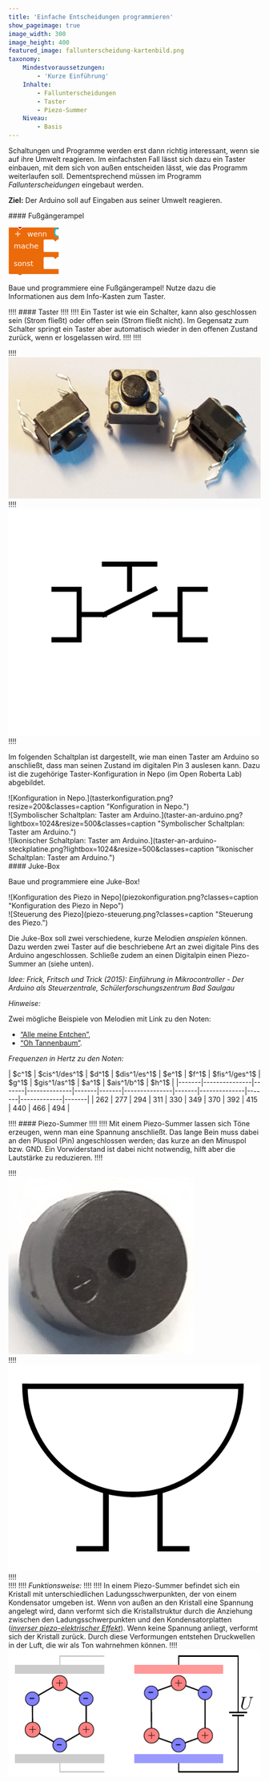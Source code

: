 ```yaml
---
title: 'Einfache Entscheidungen programmieren'
show_pageimage: true
image_width: 300
image_height: 400
featured_image: fallunterscheidung-kartenbild.png
taxonomy:
    Mindestvoraussetzungen:
        - 'Kurze Einführung'
    Inhalte:
        - Fallunterscheidungen
        - Taster
        - Piezo-Summer
    Niveau:
        - Basis
---
```


Schaltungen und Programme werden erst dann richtig interessant, wenn sie auf ihre Umwelt reagieren. Im einfachsten Fall lässt sich dazu ein Taster einbauen, mit dem sich von außen entscheiden lässt, wie das Programm weiterlaufen soll. Dementsprechend müssen im Programm *Fallunterscheidungen* eingebaut werden.

**Ziel:** Der Arduino soll auf Eingaben aus seiner Umwelt reagieren.

<div markdown="1" class="projekt clearfix">
#### Fußgängerampel

![Fallunterscheidung](wenn-mache-sonst.png?classes=caption,figure-right "Fallunterscheidung.")

Baue und programmiere eine Fußgängerampel! Nutze dazu die Informationen aus dem Info-Kasten zum Taster.
</div>

!!!! #### Taster
!!!!
!!!! Ein Taster ist wie ein Schalter, kann also geschlossen sein (Strom fließt) oder offen sein (Strom fließt nicht). Im Gegensatz zum Schalter springt ein Taster aber automatisch wieder in den offenen Zustand zurück, wenn er losgelassen wird.
!!!!
!!!! <div markdown="1" class="flex-box">
!!!! <div markdown="1">![Taster.](taster.jpg?resize=200&classes=caption "Taster.")</div>
!!!! <div markdown="1">![Schaltsymbol eines Tasters.](taster-schaltsymbol.png?resize=200&classes=caption "Schaltsymbol eines Tasters.")</div>
!!!! </div>

Im folgenden Schaltplan ist dargestellt, wie man einen Taster am Arduino so anschließt, dass man seinen Zustand im digitalen Pin 3 auslesen kann. Dazu ist die zugehörige Taster-Konfiguration in Nepo (im Open Roberta Lab) abgebildet.

<div markdown="1" class="flex-box">
<div markdown="1">![Konfiguration in Nepo.](tasterkonfiguration.png?resize=200&classes=caption "Konfiguration in Nepo.")</div>
<div markdown="1">![Symbolischer Schaltplan: Taster am Arduino.](taster-an-arduino.png?lightbox=1024&resize=500&classes=caption "Symbolischer Schaltplan: Taster am Arduino.")</div>
<div markdown="1">![Ikonischer Schaltplan: Taster am Arduino.](taster-an-arduino-steckplatine.png?lightbox=1024&resize=500&classes=caption "Ikonischer Schaltplan: Taster am Arduino.")</div>
</div>


<div markdown="1" class="projekt">
#### Juke-Box

Baue und programmiere eine Juke-Box!

<div markdown="1" class="flex-box">
<div markdown="1"> ![Konfiguration des Piezo in Nepo](piezokonfiguration.png?classes=caption "Konfiguration des Piezo in Nepo") </div>
<div markdown="1"> ![Steuerung des Piezo](piezo-steuerung.png?classes=caption "Steuerung des Piezo.")</div>
</div>

Die Juke-Box soll zwei verschiedene, kurze Melodien *anspielen* können. Dazu werden zwei Taster auf die beschriebene Art an zwei digitale Pins des Arduino angeschlossen. Schließe zudem an einen Digitalpin einen Piezo-Summer an (siehe unten).

*Idee: Frick, Fritsch und Trick (2015): *Einführung in Mikrocontroller - Der Arduino als Steuerzentrale*, Schülerforschungszentrum Bad Saulgau*

*Hinweise:*

Zwei mögliche Beispiele von Melodien mit Link zu den Noten:

-   [“Alle meine Entchen”](https://www.lieder-archiv.de/alle_meine_entchen-notenblatt_100055.html),
-   [“Oh Tannenbaum”](https://www.lieder-archiv.de/o_tannenbaum-notenblatt_200078.html).

*Frequenzen in Hertz zu den Noten:*

<div markdown="1" style="overflow:auto;">
  | $c^1$ | $cis^1/des^1$ | $d^1$ | $dis^1/es^1$ | $e^1$ | $f^1$ | $fis^1/ges^1$ | $g^1$ | $gis^1/as^1$ | $a^1$ | $ais^1/b^1$ | $h^1$ |
  |-------|---------------|-------|--------------|-------|-------|---------------|-------|--------------|-------|-------------|-------|
  | 262   |     277       | 294   |    311       | 330   | 349   |     370       | 392   |    415       | 440   |   466       | 494   |
</div>
</div>


!!!! #### Piezo-Summer
!!!!
!!!! Mit einem Piezo-Summer lassen sich Töne erzeugen, wenn man eine Spannung anschließt. Das lange Bein muss dabei an den Pluspol (Pin) angeschlossen werden; das kurze an den Minuspol bzw. GND. Ein Vorwiderstand ist dabei nicht notwendig, hilft aber die Lautstärke zu reduzieren.
!!!! <div markdown="1" class="flex-box">
!!!! <div markdown="1"> ![Piezo-Summer.](piezo-summer.jpg?resize=200&classes=caption "Piezo-Summer")</div>
!!!! <div markdown="1"> ![Schaltsymbol eines Piezo.](piezo-schaltsymbol.png?resize=200&classes=caption "Schaltsymbol eines Piezo.") </div>
!!!! </div>
!!!!
!!!! *Funktionsweise:*
!!!! 
!!!! In einem Piezo-Summer befindet sich ein Kristall mit unterschiedlichen Ladungsschwerpunkten, der von einem Kondensator umgeben ist. Wenn von außen an den Kristall eine Spannung angelegt wird, dann verformt sich die Kristallstruktur durch die Anziehung zwischen den Ladungsschwerpunkten und den Kondensatorplatten (*[inverser piezo-elektrischer Effekt](https://de.wikipedia.org/wiki/Piezoelektrizit%C3%A4t)*). Wenn keine Spannung anliegt, verformt sich der Kristall zurück. Durch diese Verformungen entstehen Druckwellen in der Luft, die wir als Ton wahrnehmen können.
!!!! ![Funktionsprinzip eines Piezo-Summers.](inverser-piezo-effekt.png?classes=caption "Funktionsprinzip des Piezo-Summers: Der inverse piezo-elektrische Effekt.")
